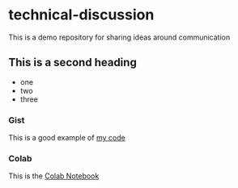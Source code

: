 # technical-discussion
This is a demo repository for sharing ideas around communication


## This is a second heading

* one
* two
* three

### Gist

This is a good example of [my code](https://gist.github.com/Kweefiz/0bed699ab2cdcbebb92e33c9387919f2)

### Colab

This is the [Colab Notebook](https://github.com/Kweefiz/technical-discussion/blob/main/technical_docs.ipynb)

